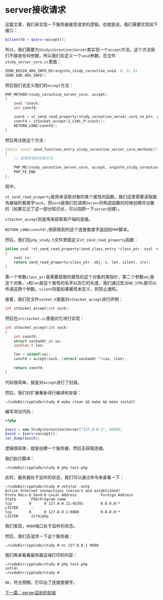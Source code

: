 # server接收请求

这篇文章，我们来实现一下服务器接受请求的逻辑。也就是说，我们需要实现如下接口：

```php
$clientfd = $serv->accept();
```

所以，我们需要为`Study\Coroutine\Server`类实现一个`accept`方法。这个方法我们不接收任何参数，所以我们先定义一个`void`参数，在文件`study_server_coro.cc`里面：

```cpp
ZEND_BEGIN_ARG_INFO_EX(arginfo_study_coroutine_void, 0, 0, 0)
ZEND_END_ARG_INFO()
```

然后我们去定义我们的`accept`方法：

```cpp
PHP_METHOD(study_coroutine_server_coro, accept)
{
    zval *zsock;
    int connfd;

    zsock = st_zend_read_property(study_coroutine_server_coro_ce_ptr, getThis(), ZEND_STRL("sock"), 0);
    connfd = stSocket_accept(Z_LVAL_P(zsock));
    RETURN_LONG(connfd);
}
```

然后再注册这个方法：

```cpp
static const zend_function_entry study_coroutine_server_coro_methods[] =
{
    // 省略其他的注册方法
  
    PHP_ME(study_coroutine_server_coro, accept, arginfo_study_coroutine_void, ZEND_ACC_PUBLIC)
    PHP_FE_END
};
```

其中，

`st_zend_read_property`是用来读取对象的某个属性的函数。我们这里需要读取服务器端的套接字`sock`，而`sock`是我们在调用`Server`的构造函数的时候创建并设置的（如果忘记了这一部分知识点，可以回顾一下`server`创建）。

`stSocket_accept`则是用来获取客户端的连接。

`RETURN_LONG(connfd);`把获取到的这个连接套接字返回给`PHP`脚本。

然后，我们在`php_study.h`文件里面定义`st_zend_read_property`函数：

```cpp
inline zval *st_zend_read_property(zend_class_entry *class_ptr, zval *obj, const char *s, int len, int silent)
{
    zval rv;
    return zend_read_property(class_ptr, obj, s, len, silent, &rv);
}
```

第一个参数`class_ptr`是需要获取的属性的这个对象的类指针，第二个参数`obj`是这个对象，`s`和`len`是这个属性的名字以及它的长度，我们通过宏`ZEND_STRL`就可以传递这两个参数。`silent`则是如果属性未定义，则禁止通知。

接着，我们在文件`socket.h`里面对`stSocket_accept`进行声明：

```cpp
int stSocket_accept(int sock);
```

然后在`src/socket.cc`里面对它进行实现：

```cpp
int stSocket_accept(int sock)
{
    int connfd;
    struct sockaddr_in sa;
    socklen_t len;

    len = sizeof(sa);
    connfd = accept(sock, (struct sockaddr *)&sa, &len);
    
    return connfd;
}
```

代码很简单，就是对`accept`进行了封装。

然后，我们对扩展重新进行编译和安装：

```shell
~/codeDir/cppCode/study # make clean && make && make install
```

编写测试代码：

```php
<?php

$serv = new Study\Coroutine\Server("127.0.0.1", 8080);
$sock = $serv->accept();
var_dump($sock);

```

逻辑很简单，就是创建一个服务器，然后去获取连接。

我们执行脚本：

```shell
~/codeDir/cppCode/study # php test.php 

```

此时，服务器处于监听的状态，我们可以通过命令来查看一下：

```shell
~/codeDir/cppCode/study # netstat -antp
Active Internet connections (servers and established)
Proto Recv-Q Send-Q Local Address           Foreign Address         State       PID/Program name    
tcp        0      0 127.0.0.11:45391        0.0.0.0:*               LISTEN      -
tcp        0      0 127.0.0.1:8080          0.0.0.0:*               LISTEN      2174/php
```

我们发现，`8080`端口处于监听的状态。

然后，我们去请求一下这个服务器：

```shell
~/codeDir/cppCode/study # nc 127.0.0.1 8080

```

我们再来看看服务器这端打印的内容：

```shell
~/codeDir/cppCode/study # php test.php 
int(4)
~/codeDir/cppCode/study # 
```

`OK`，符合预期，打印出了连接套接字。

[下一篇：server监听的封装](./《PHP扩展开发》-协程-server监听的封装.md)